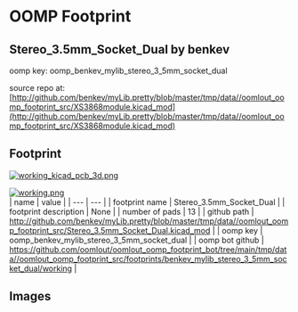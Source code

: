 # OOMP Footprint  
## Stereo_3.5mm_Socket_Dual  by benkev  
  
oomp key: oomp_benkev_mylib_stereo_3_5mm_socket_dual  
  
source repo at: [http://github.com/benkev/myLib.pretty/blob/master/tmp/data//oomlout_oomp_footprint_src/XS3868module.kicad_mod](http://github.com/benkev/myLib.pretty/blob/master/tmp/data//oomlout_oomp_footprint_src/XS3868module.kicad_mod)  
## Footprint  
  
[![working_kicad_pcb_3d.png](working_kicad_pcb_3d_600.png)](working_kicad_pcb_3d.png)  
  
[![working.png](working_600.png)](working.png)  
| name | value | 
| --- | --- | 
| footprint name | Stereo_3.5mm_Socket_Dual | 
| footprint description | None | 
| number of pads | 13 | 
| github path | http://github.com/benkev/myLib.pretty/blob/master/tmp/data//oomlout_oomp_footprint_src/Stereo_3.5mm_Socket_Dual.kicad_mod | 
| oomp key | oomp_benkev_mylib_stereo_3_5mm_socket_dual | 
| oomp bot github | https://github.com/oomlout/oomlout_oomp_footprint_bot/tree/main/tmp/data//oomlout_oomp_footprint_src/footprints/benkev_mylib_stereo_3_5mm_socket_dual/working | 
## Images  
